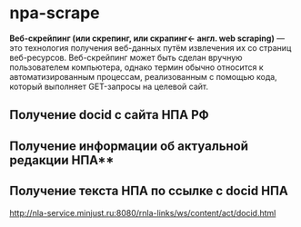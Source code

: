 # npa-scrape

**Веб-скрейпинг (или скрепинг, или скрапинг← англ. web scraping)** — это технология получения веб-данных путём извлечения их со страниц веб-ресурсов. Веб-скрейпинг может быть сделан вручную пользователем компьютера, однако термин обычно относится к автоматизированным процессам, реализованным с помощью кода, который выполняет GET-запросы на целевой сайт.

## Получение docid с сайта НПА РФ

## Получение информации об актуальной редакции НПА**

## Получение текста НПА по ссылке с docid НПА

http://nla-service.minjust.ru:8080/rnla-links/ws/content/act/docid.html
